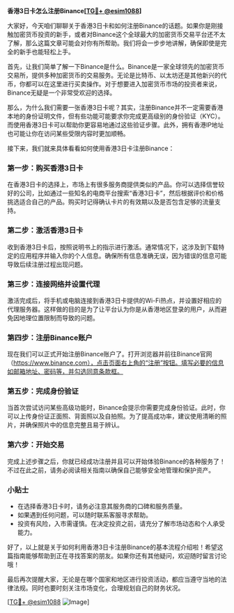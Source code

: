 **香港3日卡怎么注册Binance[[TG💪+ @esim1088](https://t.me/s/esim1088)]**

大家好，今天咱们聊聊关于香港3日卡和如何注册Binance的话题。如果你是刚接触加密货币投资的新手，或者对Binance这个全球最大的加密货币交易平台还不太了解，那么这篇文章可能会对你有所帮助。我们将会一步步地讲解，确保即使是完全的新手也能轻松上手。

首先，让我们简单了解一下Binance是什么。Binance是一家全球领先的加密货币交易所，提供多种加密货币的交易服务。无论是比特币、以太坊还是其他新兴的代币，你都可以在这里进行买卖操作。对于想要进入加密货币市场的投资者来说，Binance无疑是一个非常受欢迎的选择。

那么，为什么我们需要一张香港3日卡呢？其实，注册Binance并不一定需要香港本地的身份证明文件，但有些功能可能要求你完成更高级别的身份验证（KYC）。而使用香港3日卡可以帮助你更容易地通过这些验证步骤。此外，拥有香港IP地址也可能让你在访问某些受限内容时更加顺畅。

接下来，我们就来具体看看如何使用香港3日卡注册Binance：

### 第一步：购买香港3日卡

在香港3日卡的选择上，市场上有很多服务商提供类似的产品。你可以选择信誉较好的公司，比如通过一些知名的电商平台搜索“香港3日卡”，然后根据评价和价格挑选适合自己的产品。购买时记得确认卡片的有效期以及是否包含足够的流量支持。

### 第二步：激活香港3日卡

收到香港3日卡后，按照说明书上的指示进行激活。通常情况下，这涉及到下载特定的应用程序并输入你的个人信息。确保所有信息准确无误，因为错误的信息可能导致后续注册过程出现问题。

### 第三步：连接网络并设置代理

激活完成后，将手机或电脑连接到香港3日卡提供的Wi-Fi热点，并设置好相应的代理服务器。这样做的目的是为了让平台认为你是从香港地区登录的用户，从而避免因地理位置限制而导致的问题。

### 第四步：注册Binance账户

现在我们可以正式开始注册Binance账户了。打开浏览器并前往Binance官网（https://www.binance.com），点击页面右上角的“注册”按钮。填写必要的信息如邮箱地址、密码等，并勾选同意条款框。

### 第五步：完成身份验证

当首次尝试访问某些高级功能时，Binance会提示你需要完成身份验证。此时，你可以上传身份证正面照、背面照以及自拍照。为了提高成功率，建议使用清晰的照片，并确保照片中的信息完整且易于辨认。

### 第六步：开始交易

完成上述步骤之后，你就已经成功注册并且可以开始体验Binance的各种服务了！不过在此之前，请务必阅读相关指南以确保自己能够安全地管理和保护资产。

### 小贴士

- 在选择香港3日卡时，请务必注意其服务商的口碑和服务质量。
- 如果遇到任何问题，可以随时联系客服寻求帮助。
- 投资有风险，入市需谨慎。在决定投资之前，请充分了解市场动态和个人承受能力。

好了，以上就是关于如何利用香港3日卡注册Binance的基本流程介绍啦！希望这篇指南能够帮助到正在寻找答案的朋友。如果你还有其他疑问，欢迎随时留言讨论哦！

最后再次提醒大家，无论是在哪个国家和地区进行投资活动，都应当遵守当地的法律法规。同时也要时刻关注市场变化，合理规划自己的财务状况。

[[TG💪+ @esim1088](https://t.me/s/esim1088) ![Image](https://i.postimg.cc/4NQfJmqS/Snipaste-2025-05-13-00-14-12.png)]